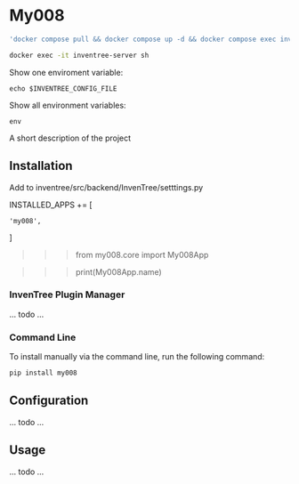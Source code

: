 # My008

```bash
'docker compose pull && docker compose up -d && docker compose exec inventree-server invoke update'
```
```bash
docker exec -it inventree-server sh
```

Show one enviroment variable: 
``` ssh
echo $INVENTREE_CONFIG_FILE
```
Show all environment variables: 
```
env
```
A short description of the project

## Installation

Add to inventree/src/backend/InvenTree/setttings.py

INSTALLED_APPS += [

    'my008',
    
]

>>> from my008.core import My008App

>>> print(My008App.name)
### InvenTree Plugin Manager

... todo ...

### Command Line 

To install manually via the command line, run the following command:

```bash
pip install my008
```

## Configuration

... todo ...

## Usage

... todo ...
